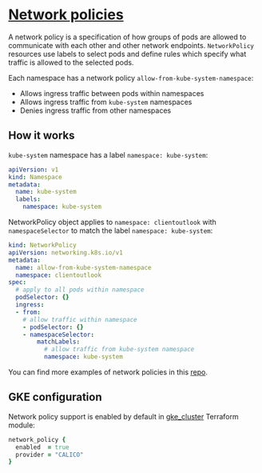 # [Network policies](https://kubernetes.io/docs/concepts/services-networking/network-policies/)

A network policy is a specification of how groups of pods are allowed to communicate with each other and other network endpoints. `NetworkPolicy` resources use labels to select pods and define rules which specify what traffic is allowed to the selected pods.

Each namespace has a network policy `allow-from-kube-system-namespace`:

- Allows ingress traffic between pods within namespaces
- Allows ingress traffic from `kube-system` namespaces
- Denies ingress traffic from other namespaces

## How it works

`kube-system` namespace has a label `namespace: kube-system`:

```yaml
apiVersion: v1
kind: Namespace
metadata:
  name: kube-system
  labels:
    namespace: kube-system
```

NetworkPolicy object applies to `namespace: clientoutlook` with `namespaceSelector` to match the label `namespace: kube-system`:

```yaml
kind: NetworkPolicy
apiVersion: networking.k8s.io/v1
metadata:
  name: allow-from-kube-system-namespace
  namespace: clientoutlook
spec:
  # apply to all pods within namespace
  podSelector: {}
  ingress:
  - from:
    # allow traffic within namespace
    - podSelector: {}
    - namespaceSelector:
        matchLabels:
          # allow traffic from kube-system namespace
          namespace: kube-system
```

You can find more examples of network policies in this [repo](https://github.com/ahmetb/kubernetes-network-policy-recipes).

## GKE configuration

Network policy support is enabled by default in [gke_cluster](../../modules/gke_cluster/main.tf) Terraform module:

  ```ruby
  network_policy {
    enabled  = true
    provider = "CALICO"
  }
  ```
